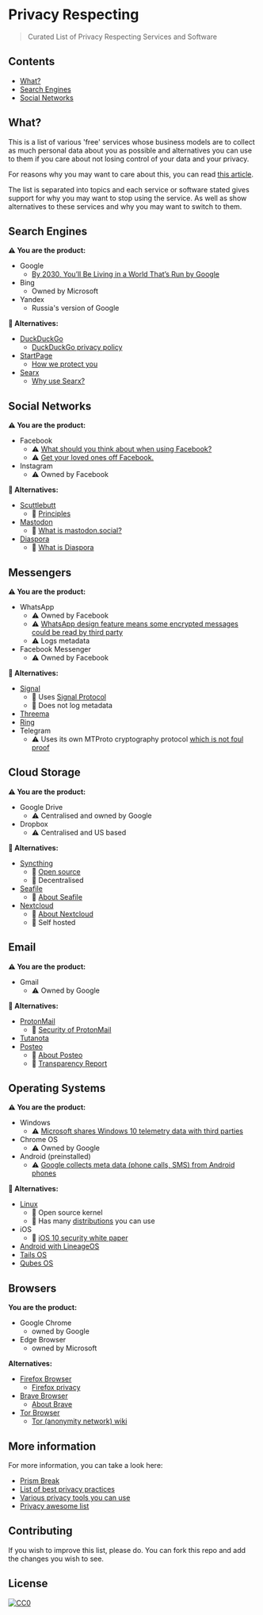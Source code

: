 # Privacy Respecting 
> Curated List of Privacy Respecting Services and Software

## Contents
- [What?](#what?)
- [Search Engines](#search-engines)
- [Social Networks](#social-networks)

## What?
This is a list of various 'free' services whose business models are to collect as much personal data about you as possible and alternatives you can use to them if you care about not losing control of your data and your privacy.

For reasons why you may want to care about this, you can read [this article](https://medium.com/@NikitaVoloboev/like-a-dog-on-a-leash-c0cdb8839079).

The list is separated into topics and each service or software stated gives support for why you may want to stop using the service. As well as show alternatives to these services and why you may want to switch to them.

## Search Engines 
**⚠️ You are the product:**
- Google 
	- [By 2030, You’ll Be Living in a World That’s Run by Google](https://futurism.com/by-2030-youll-be-living-in-a-world-thats-run-by-google/)
- Bing 
	- Owned by Microsoft
- Yandex 
	- Russia's version of Google

**🔏 Alternatives:**
- [DuckDuckGo](https://duckduckgo.com/)
	- [DuckDuckGo privacy policy](https://duckduckgo.com/privacy)
- [StartPage](https://www.startpage.com)
	- [How we protect you](https://www.startpage.com/eng/protect-privacy.html)
- [Searx](https://github.com/asciimoo/searx/) 
	- [Why use Searx?](https://github.com/asciimoo/searx/)

## Social Networks 
**⚠️ You are the product:**
- Facebook 
	- ⚠️ [What should you think about when using Facebook?](https://veekaybee.github.io/facebook-is-collecting-this/)
	- ⚠️ [Get your loved ones off Facebook.](http://www.salimvirani.com//facebook/)
- Instagram 
	- ⚠️ Owned by Facebook

**🔏 Alternatives:**
- [Scuttlebutt](https://www.scuttlebutt.nz)
	- 🔏 [Principles](https://www.scuttlebutt.nz/principles.html)
- [Mastodon](https://mastodon.social/about)
	- 🔏 [What is mastodon.social?](https://mastodon.social/about/more)
- [Diaspora](https://joindiaspora.com/)
	- 🔏 [What is Diaspora](https://diasporafoundation.org/)


## Messengers 
**⚠️ You are the product:**
- WhatsApp 
	- ⚠️ Owned by Facebook
	- ⚠️ [WhatsApp design feature means some encrypted messages could be read by third party](https://www.theguardian.com/technology/2017/jan/13/whatsapp-design-feature-encrypted-messages)
	- ⚠️ Logs metadata
- Facebook Messenger
	- ⚠️ Owned by Facebook
	
**🔏 Alternatives:**
- [Signal](https://whispersystems.org/)
	- 🔏 Uses [Signal Protocol](http://www.wikiwand.com/en/Signal_Protocol)
	- 🔏 Does not log metadata
- [Threema](https://threema.ch/en/)
- [Ring](https://ring.cx/)
- Telegram
	- ⚠️ Uses its own MTProto cryptography protocol [which is not foul proof](https://www.reddit.com/r/privacy/comments/5mnzxr/facebook_messenger_alternatives/)

## Cloud Storage 
**⚠️ You are the product:**
- Google Drive
	- ⚠️ Centralised and owned by Google
- Dropbox
	- ⚠️ Centralised and US based 

**🔏 Alternatives:**
- [Syncthing](https://syncthing.net/)
	- 🔏 [Open source](https://github.com/syncthing/syncthing)
	- 🔏 Decentralised 
- [Seafile](https://www.seafile.com/en/home/)
	- 🔏 [About Seafile](https://www.seafile.com/en/about/)
- [Nextcloud](https://nextcloud.com/)
	- 🔏 [About Nextcloud](https://nextcloud.com/about/)
	- 🔏 Self hosted

## Email 
**⚠️ You are the product:**
- Gmail
	- ⚠️ Owned by Google

**🔏 Alternatives:**
- [ProtonMail](https://protonmail.com/)
	- 🔏 [Security of ProtonMail](https://protonmail.com/security-details)
- [Tutanota](https://tutanota.com/)
- [Posteo](https://posteo.de/en)
	- 🔏 [About Posteo](https://posteo.de/en/site/about_posteo/)
	- 🔏 [Transparency Report](https://posteo.de/en/site/transparency_report)

## Operating Systems 
**⚠️ You are the product:**
- Windows
	- ⚠️ [Microsoft shares Windows 10 telemetry data with third parties](https://betanews.com/2016/11/24/microsoft-shares-windows-10-telemetry-data-with-third-parties/)
- Chrome OS
	- ⚠️ Owned by Google
- Android (preinstalled)
	- ⚠️ [Google collects meta data (phone calls, SMS) from Android phones](http://borncity.com/win/2016/07/01/surveillance-google-collects-meta-data-phone-calls-sms-from-android-phones/)

**🔏 Alternatives:**
- [Linux](http://www.wikiwand.com/en/Linux) 
	- 🔏 Open source kernel
	- 🔏 Has many [distributions](https://learn-anything.xyz/operating-systems/unix/linux/distributions) you can use
- iOS
	- 🔏 [iOS 10 security white paper](https://www.apple.com/business/docs/iOS_Security_Guide.pdf)
- [Android with LineageOS](https://lineageos.org/about/)
- [Tails OS](https://tails.boum.org/)
- [Qubes OS](https://www.qubes-os.org)

## Browsers 
**You are the product:**

- Google Chrome 	
	- owned by Google
- Edge Browser
	- owned by Microsoft
	
**Alternatives:**

- [Firefox Browser](https://www.mozilla.org/en-US/firefox/new/)
	- [Firefox privacy](https://www.mozilla.org/en-US/privacy/firefox/)
- [Brave Browser](https://www.brave.com/)
	- [About Brave](https://www.brave.com/about/)
- [Tor Browser](https://www.torproject.org/docs/tor-doc-win32)
	- [Tor (anonymity network) wiki](http://www.wikiwand.com/en/Tor_(anonymity_network))

## More information 
For more information, you can take a look here: 
- [Prism Break](https://prism-break.org/en/all/)
- [List of best privacy practices](https://spideroak.com/infosec/) 
- [Various privacy tools you can use](https://www.privacytools.io/)
- [Privacy awesome list](https://github.com/KevinColemanInc/awesome-privacy) 

## Contributing
If you wish to improve this list, please do. You can fork this repo and add the changes you wish to see.

## License
[![CC0](http://mirrors.creativecommons.org/presskit/buttons/88x31/svg/cc-zero.svg)](https://creativecommons.org/publicdomain/zero/1.0/)
